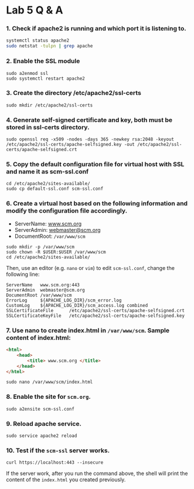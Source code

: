 # Lab 5 Q & A
### 1. Check if apache2 is running and which port it is listening to.
```bash
systemctl status apache2
sudo netstat -tulpn | grep apache
```
### 2. Enable the SSL module
```
sudo a2enmod ssl
sudo systemctl restart apache2
```

### 3. Create the directory /etc/apache2/ssl-certs
```
sudo mkdir /etc/apache2/ssl-certs
```
### 4. Generate self-signed certificate and key, both must be stored in ssl-certs directory.
```
sudo openssl req -x509 -nodes -days 365 -newkey rsa:2048 -keyout /etc/apache2/ssl-certs/apache-selfsigned.key -out /etc/apache2/ssl-certs/apache-selfsigned.crt
```

### 5. Copy the default configuration file for virtual host with SSL and name it as **scm-ssl.conf**
```
cd /etc/apache2/sites-available/
sudo cp default-ssl.conf scm-ssl.conf
```

### 6. Create a virtual host based on the following information and modify the configuration file accordingly.
- ServerName: www.scm.org
- ServerAdmin: webmaster@scm.org
- DocumentRoot: `/var/www/scm`
```
sudo mkdir -p /var/www/scm
sudo chown -R $USER:$USER /var/www/scm
cd /etc/apache2/sites-available/
```
Then, use an editor (e.g. `nano` or `vim`) to edit `scm-ssl.conf`, change the following line:
```
ServerName   www.scm.org:443
ServerAdmin  webmaster@scm.org
DocumentRoot /var/www/scm
ErrorLog     ${APACHE_LOG_DIR}/scm_error.log
CustomLog    ${APACHE_LOG_DIR}/scm_access.log combined
SSLCertificateFile      /etc/apache2/ssl-certs/apache-selfsigned.crt
SSLCertificateKeyFile   /etc/apache2/ssl-certs/apache-selfsigned.key
```

### 7. Use nano to create index.html in `/var/www/scm`. Sample content of index.html:
```html
<html>
    <head>
        <title> www.scm.org </title>
    </head>
</html>
```

```
sudo nano /var/www/scm/index.html
```

### 8. Enable the site for `scm.org`.
```
sudo a2ensite scm-ssl.conf
```

### 9. Reload apache service.
```
sudo service apache2 reload
```

### 10. Test if the `scm-ssl` server works.
```
curl https://localhost:443 --insecure
```
If the server work, after you run the command above, the shell will print the content of the `index.html` you created previously.  

